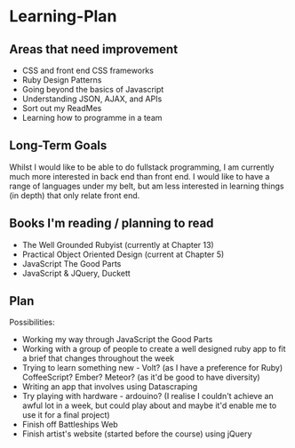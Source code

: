 # Learning-Plan

Areas that need improvement
----------

* CSS and front end CSS frameworks
* Ruby Design Patterns
* Going beyond the basics of Javascript
* Understanding JSON, AJAX, and APIs
* Sort out my ReadMes
* Learning how to programme in a team

Long-Term Goals
----------
Whilst I would like to be able to do fullstack programming, I am currently much more interested in back end than front end. I would like to have a range of languages under my belt, but am less interested in learning things (in depth) that only relate front end.


Books I'm reading / planning to read
----------

* The Well Grounded Rubyist (currently at Chapter 13)
* Practical Object Oriented Design (current at Chapter 5)
* JavaScript The Good Parts
* JavaScript & JQuery, Duckett


Plan
-------
Possibilities: 
* Working my way through JavaScript the Good Parts
* Working with a group of people to create a well designed ruby app to fit a brief that changes throughout the week
* Trying to learn something new - Volt? (as I have a preference for Ruby) CoffeeScript? Ember? Meteor? (as it'd be good to have diversity)
* Writing an app that involves using Datascraping
* Try playing with hardware - ardouino? (I realise I couldn't achieve an awful lot in a week, but could play about and maybe it'd enable me to use it for a final project)
* Finish off Battleships Web
* Finish artist's website (started before the course) using jQuery
